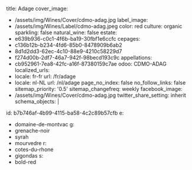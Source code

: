 title: Adage
cover_image:
  - /assets/img/Wines/Cover/cdmo-adag.jpg
label_image:
  - /assets/img/Wines/Label/cdmo-adag.jpeg
color: red
culture: organic
sparkling: false
natural_wine: false
estate:
  - e639b936-c0c1-4f6b-ba19-30fbf1e6ccfc
cepages:
  - c136b12b-b234-4fd6-85b0-8478909b6ab2
  - 8d1d2dd3-62ec-4c10-88e9-4210c58229d7
  - f274d00b-2df7-46a7-942f-98becd193c9c
appellations:
  - cb952961-7ea8-42fc-a16f-87380159c7ae
odoo: CDMO-ADAG
localized_urls:
  -
    locale: fr-fr
    url: /fr/adage
  -
    locale: nl-NL
    url: /nl/adage
page_no_index: false
no_follow_links: false
sitemap_priority: '0.5'
sitemap_changefreq: weekly
facebook_image:
  - /assets/img/Wines/Cover/cdmo-adag.jpg
twitter_share_setting: inherit
schema_objects: |
  <script type="application/ld+json">
  {
    "@context": "https://schema.org/",
    "@type": "Wine",
    "name": "Adage",
    "aggregateRating": {
      "@type": "AggregateRating",
      "ratingValue": "4.2",
      "bestRating": "5",
      "ratingCount": "20"
    }
  }
  </script>
id: b7b746af-4b99-4115-ba58-4c2c89b57cfb
e:
  - domaine-de-montvac
g:
  - grenache-noir
  - syrah
  - mourvedre
r:
  - cotes-du-rhone
  - gigondas
s:
  - bold-red
